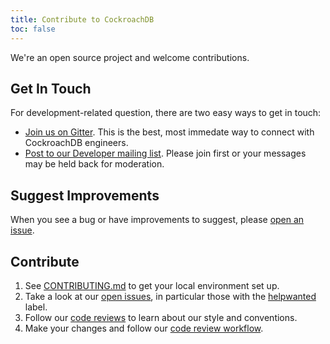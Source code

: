 ```yaml
---
title: Contribute to CockroachDB
toc: false
---
```


We're an open source project and welcome contributions. 

## Get In Touch

For development-related question, there are two easy ways to get in touch:

- [Join us on Gitter](https://gitter.im/cockroachdb/cockroach). This is the best, most immedate way to connect with CockroachDB engineers. 
- [Post to our Developer mailing list](https://groups.google.com/forum/#!forum/cockroach-db). Please join first or your messages may be held back for moderation.

## Suggest Improvements

When you see a bug or have improvements to suggest, please [open an issue](https://github.com/cockroachdb/cockroach/issues).

## Contribute

1. See [CONTRIBUTING.md](https://github.com/cockroachdb/cockroach/blob/master/CONTRIBUTING.md) to get your local environment set up. 
2. Take a look at our [open issues](https://github.com/cockroachdb/cockroach/issues/), in particular those with the [helpwanted](https://github.com/cockroachdb/cockroach/labels/helpwanted) label.
3. Follow our [code reviews](https://github.com/cockroachdb/cockroach/pulls) to learn about our style and conventions.
4. Make your changes and follow our [code review workflow](https://github.com/cockroachdb/cockroach/blob/master/CONTRIBUTING.md#code-review-workflow).